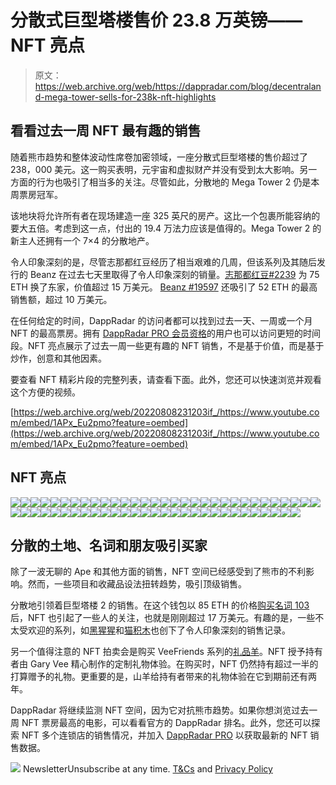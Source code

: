 # 分散式巨型塔楼售价 23.8 万英镑——NFT 亮点

> 原文：<https://web.archive.org/web/https://dappradar.com/blog/decentraland-mega-tower-sells-for-238k-nft-highlights>

## 看看过去一周 NFT 最有趣的销售

随着熊市趋势和整体波动性席卷加密领域，一座分散式巨型塔楼的售价超过了 238，000 美元。这一购买表明，元宇宙和虚拟财产并没有受到太大影响。另一方面的行为也吸引了相当多的关注。尽管如此，分散地的 Mega Tower 2 仍是本周票房冠军。

该地块将允许所有者在现场建造一座 325 英尺的房产。这比一个包裹所能容纳的要大五倍。考虑到这一点，付出的 19.4 万法力应该是值得的。Mega Tower 2 的新主人还拥有一个 7×4 的分散地产。

令人印象深刻的是，尽管志那都红豆经历了相当艰难的几周，但该系列及其随后发行的 Beanz 在过去七天里取得了令人印象深刻的销量。[志那都红豆#2239](https://web.archive.org/web/20220808231203/https://dappradar.com/hub/assets/eth/0xed5af388653567af2f388e6224dc7c4b3241c544/2239) 为 75 ETH 换了东家，价值超过 15 万美元。 [Beanz #19597](https://web.archive.org/web/20220808231203/https://dappradar.com/hub/assets/eth/0x306b1ea3ecdf94ab739f1910bbda052ed4a9f949/19597) 还吸引了 52 ETH 的最高销售额，超过 10 万美元。

在任何给定的时间，DappRadar 的访问者都可以找到过去一天、一周或一个月 NFT 的最高票房。拥有 [DappRadar PRO 会员资格](https://web.archive.org/web/20220808231203/https://dappradar.com/token/pro)的用户也可以访问更短的时间段。NFT 亮点展示了过去一周一些更有趣的 NFT 销售，不是基于价值，而是基于炒作，创意和其他因素。

要查看 NFT 精彩片段的完整列表，请查看下面。此外，您还可以快速浏览并观看这个方便的视频。

[https://web.archive.org/web/20220808231203if_/https://www.youtube.com/embed/1APx_Eu2pmo?feature=oembed](https://web.archive.org/web/20220808231203if_/https://www.youtube.com/embed/1APx_Eu2pmo?feature=oembed)

## NFT 亮点

[](https://web.archive.org/web/20220808231203/https://dappradar.com/hub/assets/eth/0x959e104e1a4db6317fa58f8295f586e1a978c297/4891)[![](img/b44a40800d734db6849158a8c60f7d3f.png)<picture>![](img/ff0ce2aa77f026ee4a73327766689da9.png)</picture>](https://web.archive.org/web/20220808231203/https://dappradar.com/hub/assets/eth/0x959e104e1a4db6317fa58f8295f586e1a978c297/4891)![](img/708b88958c4ef21e9d35343890d666ab.png)![](img/34707c29ab06a11fbb3df9b2b9a46501.png)[](https://web.archive.org/web/20220808231203/https://dappradar.com/hub/wallet/eth/0x099594cc082e55f42cbe38425f853f2a937e55ea?utm_source=rankings&utm_medium=nft&utm_campaign=nft_sales)[![](img/708b88958c4ef21e9d35343890d666ab.png)<picture>![](img/74a304aba01e16b4320992996d8acd8f.png)</picture>](https://web.archive.org/web/20220808231203/https://dappradar.com/hub/wallet/eth/0x099594cc082e55f42cbe38425f853f2a937e55ea?utm_source=rankings&utm_medium=nft&utm_campaign=nft_sales)[](https://web.archive.org/web/20220808231203/https://dappradar.com/hub/assets/eth/0xb47e3cd837ddf8e4c57f05d70ab865de6e193bbb/8801)[![](img/b44a40800d734db6849158a8c60f7d3f.png)<picture>![](img/b95cb47b9ad16cc74498b29dd087b012.png)</picture>](https://web.archive.org/web/20220808231203/https://dappradar.com/hub/assets/eth/0xb47e3cd837ddf8e4c57f05d70ab865de6e193bbb/8801)![](img/708b88958c4ef21e9d35343890d666ab.png)![](img/15c216b88b7339e549e8b0d33cd06307.png)[](https://web.archive.org/web/20220808231203/https://dappradar.com/hub/wallet/eth/0x5382859146010ac16e142b6708f8e178e77f66bc?utm_source=rankings&utm_medium=nft&utm_campaign=nft_sales)[![](img/708b88958c4ef21e9d35343890d666ab.png)<picture>![](img/6cba1abf391575687327d222bcf2e4c3.png)</picture>](https://web.archive.org/web/20220808231203/https://dappradar.com/hub/wallet/eth/0x5382859146010ac16e142b6708f8e178e77f66bc?utm_source=rankings&utm_medium=nft&utm_campaign=nft_sales)[](https://web.archive.org/web/20220808231203/https://dappradar.com/hub/assets/eth/0x9c8ff314c9bc7f6e59a9d9225fb22946427edc03/103)[![](img/708b88958c4ef21e9d35343890d666ab.png)<picture>![](img/50362e696e7adb653d3f9e5fa8b88409.png)</picture>](https://web.archive.org/web/20220808231203/https://dappradar.com/hub/assets/eth/0x9c8ff314c9bc7f6e59a9d9225fb22946427edc03/103)![](img/708b88958c4ef21e9d35343890d666ab.png)![](img/86f0d36356c5ee3f8db2206fa9f8f1b7.png)[](https://web.archive.org/web/20220808231203/https://dappradar.com/hub/wallet/eth/0xb054e7683f26273b4ba7454df9a71c578506aa01?utm_source=rankings&utm_medium=nft&utm_campaign=nft_sales)[![](img/708b88958c4ef21e9d35343890d666ab.png)<picture>![](img/b60a9a6639c33893edc24ede270c1b46.png)</picture>](https://web.archive.org/web/20220808231203/https://dappradar.com/hub/wallet/eth/0xb054e7683f26273b4ba7454df9a71c578506aa01?utm_source=rankings&utm_medium=nft&utm_campaign=nft_sales)[](https://web.archive.org/web/20220808231203/https://dappradar.com/hub/assets/eth/0xed5af388653567af2f388e6224dc7c4b3241c544/2239)[![](img/708b88958c4ef21e9d35343890d666ab.png)<picture>![](img/92fd2de4b44380c7ffe600dadbb0a225.png)</picture>](https://web.archive.org/web/20220808231203/https://dappradar.com/hub/assets/eth/0xed5af388653567af2f388e6224dc7c4b3241c544/2239)![](img/708b88958c4ef21e9d35343890d666ab.png)![](img/241a3e1dc3dc5b7e81f581ef391141dc.png)[](https://web.archive.org/web/20220808231203/https://dappradar.com/hub/wallet/eth/0x138b9057d61e893b72b33ab2d17f24ac87bd33cb?utm_source=rankings&utm_medium=nft&utm_campaign=nft_sales)[![](img/708b88958c4ef21e9d35343890d666ab.png)<picture>![](img/2830019c5b9d8395f33ab2da8afc759f.png)</picture>](https://web.archive.org/web/20220808231203/https://dappradar.com/hub/wallet/eth/0x138b9057d61e893b72b33ab2d17f24ac87bd33cb?utm_source=rankings&utm_medium=nft&utm_campaign=nft_sales)[](https://web.archive.org/web/20220808231203/https://dappradar.com/hub/assets/eth/0x82c7a8f707110f5fbb16184a5933e9f78a34c6ab/5716485873391)[![](img/708b88958c4ef21e9d35343890d666ab.png)<picture>![](img/e65323c819ba8f0bf59fce7d5bb8983b.png)</picture>](https://web.archive.org/web/20220808231203/https://dappradar.com/hub/assets/eth/0x82c7a8f707110f5fbb16184a5933e9f78a34c6ab/5716485873391)![](img/708b88958c4ef21e9d35343890d666ab.png)![](img/a25685e5372954b759b242c81a8c039d.png)[](https://web.archive.org/web/20220808231203/https://dappradar.com/hub/wallet/eth/0xae80ba1c6c27f5128b95d01153a61f2fc89fdda8?utm_source=rankings&utm_medium=nft&utm_campaign=nft_sales)[![](img/708b88958c4ef21e9d35343890d666ab.png)<picture>![](img/39013fef930c4f8d2f50a4a158148858.png)</picture>](https://web.archive.org/web/20220808231203/https://dappradar.com/hub/wallet/eth/0xae80ba1c6c27f5128b95d01153a61f2fc89fdda8?utm_source=rankings&utm_medium=nft&utm_campaign=nft_sales)[](https://web.archive.org/web/20220808231203/https://dappradar.com/hub/assets/eth/0x306b1ea3ecdf94ab739f1910bbda052ed4a9f949/19597)[![](img/708b88958c4ef21e9d35343890d666ab.png)<picture>![](img/8b676aed3cf49d66999b551c4adc31d7.png)</picture>](https://web.archive.org/web/20220808231203/https://dappradar.com/hub/assets/eth/0x306b1ea3ecdf94ab739f1910bbda052ed4a9f949/19597)![](img/708b88958c4ef21e9d35343890d666ab.png)![](img/61ded15d295a9f2f7e2cb50c86b7212b.png)[](https://web.archive.org/web/20220808231203/https://dappradar.com/hub/wallet/eth/0x1abda388349f8d3b5787396fde07f8b25b8f5089?utm_source=rankings&utm_medium=nft&utm_campaign=nft_sales)[![](img/708b88958c4ef21e9d35343890d666ab.png)<picture>![](img/76a84914390d44a162238b29dda56733.png)</picture>](https://web.archive.org/web/20220808231203/https://dappradar.com/hub/wallet/eth/0x1abda388349f8d3b5787396fde07f8b25b8f5089?utm_source=rankings&utm_medium=nft&utm_campaign=nft_sales)[](https://web.archive.org/web/20220808231203/https://dappradar.com/hub/assets/eth/0x495f947276749ce646f68ac8c248420045cb7b5e/66075445032688988859229341194671037535804503065310441849644897889628173893633)[![](img/708b88958c4ef21e9d35343890d666ab.png)<picture>![](img/367283faf3883e5076dc336ce45541cb.png)</picture>](https://web.archive.org/web/20220808231203/https://dappradar.com/hub/assets/eth/0x495f947276749ce646f68ac8c248420045cb7b5e/66075445032688988859229341194671037535804503065310441849644897889628173893633)![](img/708b88958c4ef21e9d35343890d666ab.png)![](img/04677c456f0173f50c9c1e7af8828d73.png)[](https://web.archive.org/web/20220808231203/https://dappradar.com/hub/wallet/eth/0xd839fc7da293d42af3b79e4c1d9f6d8ee2773dfa?utm_source=rankings&utm_medium=nft&utm_campaign=nft_sales)[![](img/708b88958c4ef21e9d35343890d666ab.png)<picture>![](img/9ce77204337f540d5090ae8fa9620b9d.png)</picture>](https://web.archive.org/web/20220808231203/https://dappradar.com/hub/wallet/eth/0xd839fc7da293d42af3b79e4c1d9f6d8ee2773dfa?utm_source=rankings&utm_medium=nft&utm_campaign=nft_sales)[](https://web.archive.org/web/20220808231203/https://dappradar.com/hub/assets/eth/0x80336ad7a747236ef41f47ed2c7641828a480baa/2276)[![](img/708b88958c4ef21e9d35343890d666ab.png)<picture>![](img/dbf60025e790fe20d865e8f73ab368fb.png)</picture>](https://web.archive.org/web/20220808231203/https://dappradar.com/hub/assets/eth/0x80336ad7a747236ef41f47ed2c7641828a480baa/2276)![](img/708b88958c4ef21e9d35343890d666ab.png)![](img/dd6f8b7de4dbbdf2a9a8b9431320f636.png)[](/web/20220808231203/https://dappradar.com/blog/dappradar.com/hub/wallet/eth/0x1d947a7ad219957616c222a4e6a119272c60d804)[![](img/708b88958c4ef21e9d35343890d666ab.png)<picture>![](img/c6a6838aec53a3e5ec125e8870637da0.png)</picture>](/web/20220808231203/https://dappradar.com/blog/dappradar.com/hub/wallet/eth/0x1d947a7ad219957616c222a4e6a119272c60d804)[](https://web.archive.org/web/20220808231203/https://dappradar.com/hub/assets/eth/0xa7d8d9ef8d8ce8992df33d8b8cf4aebabd5bd270/73000504)[![](img/708b88958c4ef21e9d35343890d666ab.png)<picture>![](img/b74d86da08178fdf5dd97b1d83b9a3ed.png)</picture>](https://web.archive.org/web/20220808231203/https://dappradar.com/hub/assets/eth/0xa7d8d9ef8d8ce8992df33d8b8cf4aebabd5bd270/73000504)![](img/708b88958c4ef21e9d35343890d666ab.png)![](img/c7e13ba1d7b3bc20ef4bfb9b3c9d08ac.png)[](https://web.archive.org/web/20220808231203/https://dappradar.com/hub/wallet/eth/0x26d39fc7341567c8b0bb96382fc54f367f4298ea?utm_source=rankings&utm_medium=nft&utm_campaign=nft_sales)[![](img/708b88958c4ef21e9d35343890d666ab.png)<picture>![](img/182a8f08311cec3f3f06ad64e0ee10f9.png)</picture>](https://web.archive.org/web/20220808231203/https://dappradar.com/hub/wallet/eth/0x26d39fc7341567c8b0bb96382fc54f367f4298ea?utm_source=rankings&utm_medium=nft&utm_campaign=nft_sales)[](https://web.archive.org/web/20220808231203/https://dappradar.com/hub/assets/eth/0xa3aee8bce55beea1951ef834b99f3ac60d1abeeb/4040)[![](img/708b88958c4ef21e9d35343890d666ab.png)<picture>![](img/79f9ac5ceef9eed804bb31a651bc0b27.png)</picture>](https://web.archive.org/web/20220808231203/https://dappradar.com/hub/assets/eth/0xa3aee8bce55beea1951ef834b99f3ac60d1abeeb/4040)![](img/708b88958c4ef21e9d35343890d666ab.png)![](img/320a45a3dd570f993d8f40d841de3061.png)[](https://web.archive.org/web/20220808231203/https://dappradar.com/hub/wallet/eth/0xc310c8f508576fff96e282406b5d23e5c81a78fa?utm_source=rankings&utm_medium=nft&utm_campaign=nft_sales)[![](img/708b88958c4ef21e9d35343890d666ab.png)<picture>![](img/d2036bee7a6f9e18acd5320956332f11.png)</picture>](https://web.archive.org/web/20220808231203/https://dappradar.com/hub/wallet/eth/0xc310c8f508576fff96e282406b5d23e5c81a78fa?utm_source=rankings&utm_medium=nft&utm_campaign=nft_sales)

## 分散的土地、名词和朋友吸引买家

除了一波无聊的 Ape 和其他方面的销售，NFT 空间已经感受到了熊市的不利影响。然而，一些项目和收藏品设法扭转趋势，吸引顶级销售。

分散地引领着巨型塔楼 2 的销售。在这个钱包以 85 ETH 的价格[购买](https://web.archive.org/web/20220808231203/https://dappradar.com/hub/wallet/eth/0xb054e7683f26273b4ba7454df9a71c578506aa01?utm_source=rankings&utm_medium=nft&utm_campaign=nft_sales)[名词 103](https://web.archive.org/web/20220808231203/https://dappradar.com/hub/assets/eth/0x9c8ff314c9bc7f6e59a9d9225fb22946427edc03/103) 后，NFT 也引起了一些人的关注，也就是刚刚超过 17 万美元。有趣的是，一些不太受欢迎的系列，如[黑猩猩](https://web.archive.org/web/20220808231203/https://dappradar.com/hub/assets/eth/0x80336ad7a747236ef41f47ed2c7641828a480baa/2276)和[猫积木](https://web.archive.org/web/20220808231203/https://dappradar.com/hub/assets/eth/0xa7d8d9ef8d8ce8992df33d8b8cf4aebabd5bd270/73000504)也创下了令人印象深刻的销售记录。

另一个值得注意的 NFT 拍卖会是购买 VeeFriends 系列的[礼品羊](https://web.archive.org/web/20220808231203/https://dappradar.com/hub/assets/eth/0xa3aee8bce55beea1951ef834b99f3ac60d1abeeb/4040)。NFT 授予持有者由 Gary Vee 精心制作的定制礼物体验。在购买时，NFT 仍然持有超过一半的打算赠予的礼物。更重要的是，山羊给持有者带来的礼物体验在它到期前还有两年。

DappRadar 将继续监测 NFT 空间，因为它对抗熊市趋势。如果你想浏览过去一周 NFT 票房最高的电影，可以看看官方的 DappRadar 排名。此外，您还可以探索 NFT 多个连锁店的销售情况，并加入 [DappRadar PRO](https://web.archive.org/web/20220808231203/https://dappradar.com/token/pro) 以获取最新的 NFT 销售数据。

![](img/6d5a4a2d609c56e1a5771717e54ba759.png) NewsletterUnsubscribe at any time. [T&Cs](https://web.archive.org/web/20220808231203/https://dappradar.com/terms) and [Privacy Policy](https://web.archive.org/web/20220808231203/https://dappradar.com/privacy-policy)